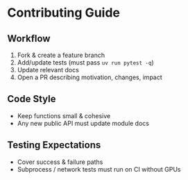 # Contributing Guide

## Workflow
1. Fork & create a feature branch
2. Add/update tests (must pass `uv run pytest -q`)
3. Update relevant docs
4. Open a PR describing motivation, changes, impact

## Code Style
- Keep functions small & cohesive
- Any new public API must update module docs

## Testing Expectations
- Cover success & failure paths
- Subprocess / network tests must run on CI without GPUs

